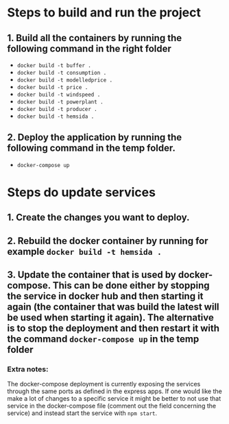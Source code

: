 # Steps to build and run the project

## 1. Build all the containers by running the following command in the right folder
 - `docker build -t buffer .`
 - `docker build -t consumption .`
 - `docker build -t modelledprice .`
 - `docker build -t price .`
 - `docker build -t windspeed .`
 - `docker build -t powerplant .`
 - `docker build -t producer .`
 - `docker build -t hemsida .`

## 2. Deploy the application by running the following command in the temp folder.
 - `docker-compose up`

# Steps do update services
## 1. Create the changes you want to deploy.
## 2. Rebuild the docker container by running for example `docker build -t hemsida .`
## 3. Update the container that is used by docker-compose. This can be done either by stopping the service in docker hub and then starting it again (the container that was build the latest will be used when starting it again). The alternative is to stop the deployment and then restart it with the command `docker-compose up` in the temp folder

### Extra notes:
The docker-compose deployment is currently exposing the services through the same ports as defined in the express apps. If one would like the make a lot of changes to a specific service it might be better to not use that service in the docker-compose file (comment out the field concerning the service) and instead start the service with `npm start`.